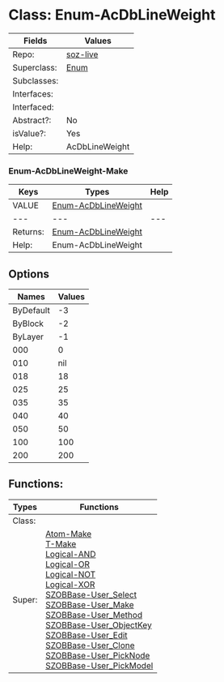 
# Class:	Enum-AcDbLineWeight

| Fields | Values |
| --------- | --------- |
| Repo: | [soz-live](/repos/soz-live.html) |
| Superclass: | [Enum](Enum.html) |
| Subclasses: |  |
| Interfaces: |  |
| Interfaced: |  |
| Abstract?: | No |
| isValue?: | Yes |
| Help: | AcDbLineWeight |

### Enum-AcDbLineWeight-Make

| Keys | Types | Help |
| --------- | --------- | --------- |
| VALUE | [Enum-AcDbLineWeight](Enum-AcDbLineWeight.html) |  |
| --- | --- | --- |
| Returns: | [Enum-AcDbLineWeight](Enum-AcDbLineWeight.html) |
| Help: | Enum-AcDbLineWeight |


## Options

| Names | Values |
| --------- | --------- |
| ByDefault | -3 |
| ByBlock | -2 |
| ByLayer | -1 |
| 000 | 0 |
| 010 | nil |
| 018 | 18 |
| 025 | 25 |
| 035 | 35 |
| 040 | 40 |
| 050 | 50 |
| 100 | 100 |
| 200 | 200 |

## Functions:

| Types | Functions |
| --------- | --------- |
| Class: |  |
| Super: | [Atom-Make](Atom.html) <br> [T-Make](T.html) <br> [Logical-AND](Logical.html) <br> [Logical-OR](Logical.html) <br> [Logical-NOT](Logical.html) <br> [Logical-XOR](Logical.html) <br> [SZOBBase-User_Select](SZOBBase.html) <br> [SZOBBase-User_Make](SZOBBase.html) <br> [SZOBBase-User_Method](SZOBBase.html) <br> [SZOBBase-User_ObjectKey](SZOBBase.html) <br> [SZOBBase-User_Edit](SZOBBase.html) <br> [SZOBBase-User_Clone](SZOBBase.html) <br> [SZOBBase-User_PickNode](SZOBBase.html) <br> [SZOBBase-User_PickModel](SZOBBase.html) |


